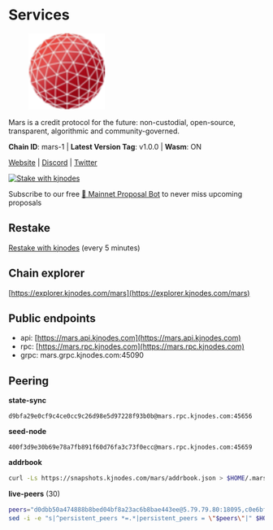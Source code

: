 # Services

<figure><img src="https://raw.githubusercontent.com/kj89/cosmos-images/main/logos/mars.png" width="150" alt=""><figcaption></figcaption></figure>

Mars is a credit protocol for the future: non-custodial,  open-source, transparent, algorithmic and community-governed.

**Chain ID**: mars-1 | **Latest Version Tag**: v1.0.0 | **Wasm**: ON

[Website](https://marsprotocol.io) | [Discord](https://discord.gg/marsprotocol) | [Twitter](https://twitter.com/mars_protocol)

[![Stake with kjnodes](https://i.ibb.co/cr44Q8j/button-stake-with-kjnodes.png)](https://restake.app/mars/marsvaloper1p9t4gr40rnpdwqacxgcqp7ffrfw908nu020g4n)

Subscribe to our free [🤖 Mainnet Proposal Bot](https://t.me/kjnodes_proposal_bot) to never miss upcoming proposals

## Restake

[Restake with kjnodes](https://restake.app/mars/marsvaloper1p9t4gr40rnpdwqacxgcqp7ffrfw908nu020g4n) (every 5 minutes)
## Chain explorer
[https://explorer.kjnodes.com/mars](https://explorer.kjnodes.com/mars)

## Public endpoints

* api: [https://mars.api.kjnodes.com](https://mars.api.kjnodes.com)
* rpc: [https://mars.rpc.kjnodes.com](https://mars.rpc.kjnodes.com)
* grpc: mars.grpc.kjnodes.com:45090

## Peering

**state-sync**

```text
d9bfa29e0cf9c4ce0cc9c26d98e5d97228f93b0b@mars.rpc.kjnodes.com:45656
```

**seed-node**

```text
400f3d9e30b69e78a7fb891f60d76fa3c73f0ecc@mars.rpc.kjnodes.com:45659
```

**addrbook**
```bash
curl -Ls https://snapshots.kjnodes.com/mars/addrbook.json > $HOME/.mars/config/addrbook.json
```

**live-peers** (30)
```bash
peers="d0dbb50a474888b8bed04bf8a23ac6b8bae443ee@5.79.79.80:18095,c0e6bf4193accabc14171ce163e704dcec5ea5df@51.91.215.170:36095,32af09a8b5723864cb30b0e69dc2b0e2e5cd63d0@193.26.159.34:26656,76969af1bccdd4dcc511741b171c3d4ccb837ba6@146.59.85.223:18556,d2a2c21754be65ad4a4f1de1f6163f681a6e8af8@192.99.44.79:18556,73be725377cc966d8da48f751085de4d1581b391@185.242.112.32:27651,7583038c5f21ef6ddb60692469cfd80c97dd585d@88.218.224.126:26656,c3763808d3ed05c475b8a31cdd97fc522c088f4f@162.55.245.149:12020,be7d56127ef887d095b2f55f09be5fee1969d922@146.59.52.48:18095,c46be592341987eae20ac681cb08d2abcc02ab9a@137.74.4.20:2000,ca5a76c51bbbc57f839e6ed08953d3926eaa6e5b@34.159.232.61:26656,6bcae846a2dc02b86ef6a0950655e65522da4e56@65.109.106.169:26656,84f821d36d45cc0cdaa4ff05297e888bb0d9de8f@85.237.193.111:26656,9c0c747a44919d645f74354fbe095337630b9eee@37.252.184.228:26656,59bb909c57664fafe88bf1b6924769c15a769ba4@65.108.125.236:3000,be494851610016cff8853796a99c3ad46d8d1b5b@65.108.76.242:36095,d563325034a2401db69388d1c6ccd0df9009c28b@51.79.21.8:26656,88f8e4d74b70e18d4f3515d34701704086aa77e1@38.146.3.134:18556,969af6a39a0f7e8a17b92d90888360ad92248626@65.108.132.107:2000,04bd5d9511f40dd4bec23cc261d7838d9f8326cf@213.32.24.201:26656,62246c0c33a1a5a9f0fb4b40ab45db39cab5c44f@165.22.199.234:26130,1616af7456f519a0f2360adcad45d4bb9d39c92d@146.59.85.222:26656,0d00b7a854aa3935719734c54078bdec81f50c0c@162.55.239.79:26656,b88814bddfccd85289d7201bfd6fc6c4b3342ab2@178.162.165.193:36095,5ffee90e41903f6fba29dc75446d536a02d626fe@65.108.232.150:18095,e61f11c5b03400d3a99c066f951ed0888a2b64af@65.108.238.103:18556,471518432477e31ea348af246c0b54095d41352c@169.155.47.57:26656,081effcdbd305b7b9b87b33462fa1204ae607c96@148.251.53.110:7240,d9bfa29e0cf9c4ce0cc9c26d98e5d97228f93b0b@65.109.88.38:45656,becb82a1fbd1b539a413f19967b5148a43bc4515@159.223.55.135:26656"
sed -i -e "s|^persistent_peers *=.*|persistent_peers = \"$peers\"|" $HOME/.mars/config/config.toml
```
